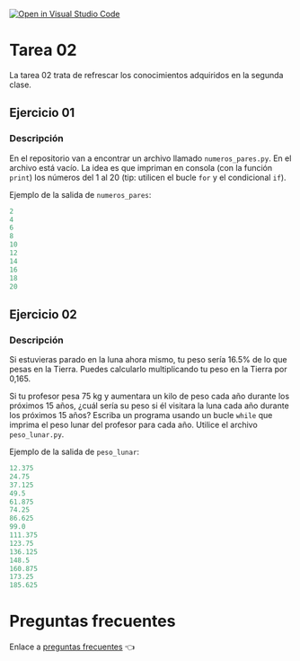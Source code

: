 [![Open in Visual Studio Code](https://classroom.github.com/assets/open-in-vscode-f059dc9a6f8d3a56e377f745f24479a46679e63a5d9fe6f495e02850cd0d8118.svg)](https://classroom.github.com/online_ide?assignment_repo_id=7004442&assignment_repo_type=AssignmentRepo)
# Tarea 02
La tarea 02 trata de refrescar los conocimientos adquiridos en la segunda clase.

## Ejercicio 01

### Descripción

En el repositorio van a encontrar un archivo llamado `numeros_pares.py`. En el archivo está vacío. 
La idea es que impriman en consola (con la función `print`) los números del 1 al 20 (tip: utilicen el bucle `for` y el condicional `if`).

Ejemplo de la salida de `numeros_pares`:

```python
2
4
6
8
10
12
14
16
18
20
```

## Ejercicio 02

### Descripción

Si estuvieras parado en la luna ahora mismo, tu peso sería 16.5% de lo que pesas en la Tierra. Puedes calcularlo multiplicando tu peso en la Tierra por 0,165.

Si tu profesor pesa 75 kg y aumentara un kilo de peso cada año durante los próximos 15 años, ¿cuál sería su peso si él visitara la luna cada año durante los próximos 15 años? 
Escriba un programa usando un bucle `while` que imprima el peso lunar del profesor para cada año. Utilice el archivo `peso_lunar.py`.

Ejemplo de la salida de `peso_lunar`:

```python
12.375
24.75
37.125
49.5
61.875
74.25
86.625
99.0
111.375
123.75
136.125
148.5
160.875
173.25
185.625
```

# Preguntas frecuentes

Enlace a [preguntas frecuentes](https://www.notion.so/kevslife/Preguntas-frecuentes-a5dfd7afd0dd4202b3aa3ea83eb33778) 👈

